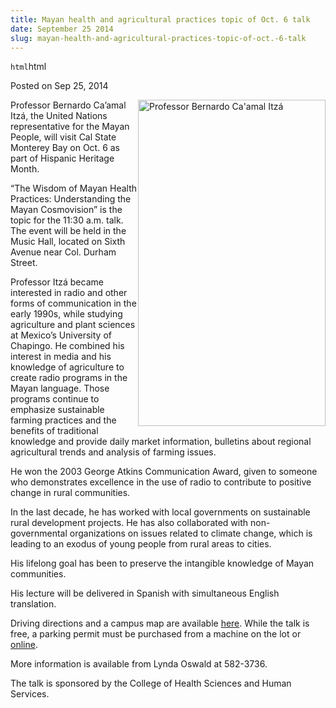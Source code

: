 ```yaml
---
title: Mayan health and agricultural practices topic of Oct. 6 talk
date: September 25 2014
slug: mayan-health-and-agricultural-practices-topic-of-oct.-6-talk
---
```


`html`html

<span class="date">Posted on Sep 25, 2014 </span>

<p><img alt="Professor Bernardo Ca&apos;amal Itz&#xE1;" src="http://news.csumb.edu/sites/default/files/65/attachments/news/images/bernardo_itza_for_web.jpg" style="width:300px; height:522px; float:right">Professor Bernardo
Ca&#x2019;amal Itz&#xE1;, the United Nations representative for the Mayan
People, will visit Cal State Monterey Bay on Oct. 6 as part of
Hispanic Heritage Month.</img></p>
<p>&#x201C;The Wisdom of Mayan Health Practices: Understanding the Mayan
Cosmovision&#x201D; is the topic for the 11:30 a.m. talk. The event will
be held in the Music Hall, located on Sixth Avenue near Col. Durham
Street.</p>
<p>Professor Itz&#xE1; became interested in radio and other forms of
communication in the early 1990s, while studying agriculture and
plant sciences at Mexico&#x2019;s University of Chapingo. He combined his
interest in media and his knowledge of agriculture to create radio
programs in the Mayan language. Those programs continue to
emphasize sustainable farming practices and the benefits of
traditional knowledge and provide daily market information,
bulletins about regional agricultural trends and analysis of
farming issues.</p>
<p>He won the 2003 George Atkins Communication Award, given to
someone who demonstrates excellence in the use of radio to
contribute to positive change in rural communities.</p>
<p>In the last decade, he has worked with local governments on
sustainable rural development projects. He has also collaborated
with non-governmental organizations on issues related to climate
change, which is leading to an exodus of young people from rural
areas to cities.</p>
<p>His lifelong goal has been to preserve the intangible knowledge
of Mayan communities.</p>
<p>His lecture will be delivered in Spanish with simultaneous
English translation.</p>
<p>Driving directions and a campus map are available <a href="http://csumb.edu/maps" rel="nofollow">here</a>. While the talk is
free, a parking permit must be purchased from a machine on the lot
or <a href="http://parking.csumb.edu/buy-permit" rel="nofollow">online</a>.</p>
<p>More information is available from Lynda Oswald at 582-3736.</p>
<p>The talk is sponsored by the College of Health Sciences and
Human Services.</p>
<p>&#xA0;</p>
<p><br>
&#xA0;</br></p>

```

```
